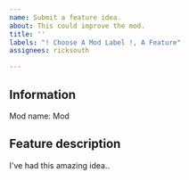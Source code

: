```yaml
---
name: Submit a feature idea.
about: This could improve the mod.
title: ''
labels: "! Choose A Mod Label !, A Feature"
assignees: ricksouth

---
```


## **Information**
Mod name: Mod


## **Feature description**
I've had this amazing idea..
